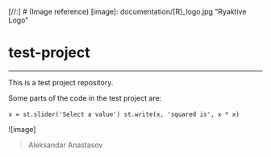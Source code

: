 [//:] # (Image reference)
[image]: documentation/[R]_logo.jpg "Ryaktive Logo"



# test-project
------------------------------

This is a test project repository.


Some parts of the code in the test project are:

`x = st.slider('Select a value')
st.write(x, 'squared is', x * x)`


![image]


> Aleksandar Anastasov
